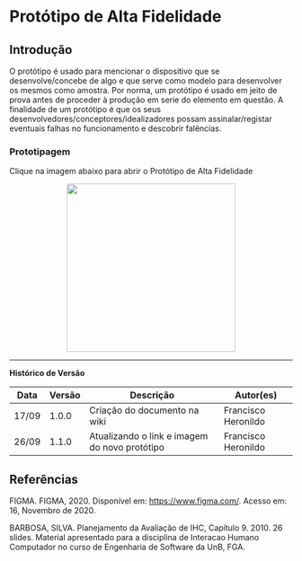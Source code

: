 # Protótipo de Alta Fidelidade

## Introdução

O protótipo é usado para mencionar o dispositivo que se desenvolve/concebe de algo e que serve como modelo para desenvolver os mesmos como amostra. Por norma, um protótipo é usado em jeito de prova antes de proceder à produção em serie do elemento em questão. A finalidade de um protótipo é que os seus desenvolvedores/conceptores/idealizadores possam assinalar/registar eventuais falhas no funcionamento e descobrir falências.

### Prototipagem

Clique na imagem abaixo para abrir o Protótipo de Alta Fidelidade

[<div align="center"><img width="300px" height="auto" src="https://imgur.com/a/Zend5Yk.png"/></div>](https://www.figma.com/proto/Xa8vbwRrB9mXiYjerwYTzS/High-Prototype-TRIAGIL?node-id=0%3A1&scaling=scale-down)

---

**Histórico de Versão**

| Data | Versão | Descrição | Autor(es) |
| --- | --- | --- | --- |
| 17/09 | 1.0.0 | Criação do documento na wiki  | Francisco Heronildo |
| 26/09 | 1.1.0 | Atualizando o link e imagem do novo protótipo  | Francisco Heronildo |
## Referências

FIGMA. FIGMA, 2020. Disponível em: <https://www.figma.com/>. Acesso em: 16, Novembro de 2020.

BARBOSA, SILVA. Planejamento da Avaliação de IHC, Capítulo 9. 2010. 26 slides. Material apresentado para a disciplina de Interacao Humano Computador no curso de Engenharia de Software da UnB, FGA.
